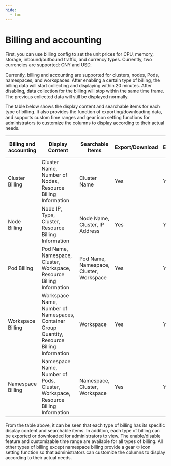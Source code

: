 ```yaml
---
hide:
  - toc
---
```


# Billing and accounting

First, you can use billing config to set the unit prices for CPU, memory, storage, inbound/outbound traffic, and currency types. Currently, two currencies are supported: CNY and USD.

Currently, billing and accounting are supported for clusters, nodes, Pods, namespaces, and workspaces. After enabling a certain type of billing, the billing data will start collecting and displaying within 20 minutes. After disabling, data collection for the billing will stop within the same time frame. The previous collected data will still be displayed normally.

The table below shows the display content and searchable items for each type of billing. It also provides the function of exporting/downloading data, and supports custom time ranges and gear icon setting functions for administrators to customize the columns to display according to their actual needs.

| Billing and accounting | Display Content                                            | Searchable Items                                     | Export/Download | Enable/Disable | Customizable Time Range | Gear Icon Setting |
| -------------------- | ---------------------------------------------------------- | ---------------------------------------------------- | --------------- | -------------- | ---------------------- | ----------------- |
| Cluster Billing      | Cluster Name, Number of Nodes, Resource Billing Information | Cluster Name                                         | Yes             | Yes            | Yes                    | Yes               |
| Node Billing         | Node IP, Type, Cluster, Resource Billing Information        | Node Name, Cluster, IP Address                       | Yes             | Yes            | Yes                    | Yes               |
| Pod Billing          | Pod Name, Namespace, Cluster, Workspace, Resource Billing Information | Pod Name, Namespace, Cluster, Workspace | Yes             | Yes            | Yes                    | Yes               |
| Workspace Billing    | Workspace Name, Number of Namespaces, Container Group Quantity, Resource Billing Information | Workspace | Yes             | Yes            | Yes                    | Yes               |
| Namespace Billing    | Namespace Name, Number of Pods, Cluster, Workspace, Resource Billing Information | Namespace, Cluster, Workspace | Yes             | Yes            | Yes                    | Yes               |

From the table above, it can be seen that each type of billing has its specific display content and searchable items. In addition, each type of billing can be exported or downloaded for administrators to view. The enable/disable feature and customizable time range are available for all types of billing. All other types of billing except namespace billing provide a gear ⚙️ icon setting function so that administrators can customize the columns to display according to their actual needs.
